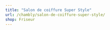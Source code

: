 ```yaml
---
title: "Salon de coiffure Super Style"
url: /chambly/salon-de-coiffure-super-style/
shop: Friseur
---
```

